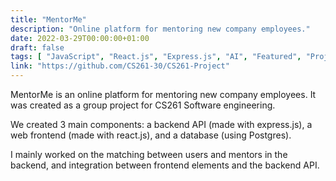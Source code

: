 ```yaml
---
title: "MentorMe"
description: "Online platform for mentoring new company employees."
date: 2022-03-29T00:00:00+01:00
draft: false
tags: [ "JavaScript", "React.js", "Express.js", "AI", "Featured", "Project" ]
link: "https://github.com/CS261-30/CS261-Project"
---
```

MentorMe is an online platform for mentoring new company employees. It was created as a group project for CS261 Software engineering.

We created 3 main components: a backend API (made with express.js), a web frontend (made with react.js), and a database (using Postgres).

I mainly worked on the matching between users and mentors in the backend, and integration between frontend elements and the backend API.